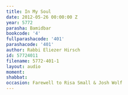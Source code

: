 ```yaml
---
title: In My Soul
date: 2012-05-26 00:00:00 Z
year: 5772
parasha: Bamidbar
bookcode: '4'
fullparashacode: '401'
parashacode: '401'
author: Rabbi Eliezer Hirsch
id: 57724011
filename: 5772-401-1
layout: audio
moment: 
shabbat: 
occasion: Farewell to Risa Small & Josh Wolf
---
```


